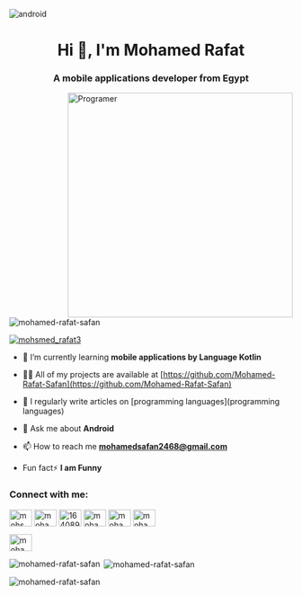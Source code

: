 
![android](https://user-images.githubusercontent.com/76782050/176039454-50f1383e-4c86-4e79-9635-45749ee51508.gif)
<h1 align="center">Hi 👋, I'm Mohamed Rafat</h1>
<h3 align="center">A mobile applications developer from Egypt</h3>

<img src="https://cdn.dribbble.com/users/926537/screenshots/4502924/media/18181eb39eec9784db256e246954adba.gif" alt="Programer" align="right" width="400">

<p align="left"> <img src="https://komarev.com/ghpvc/?username=mohamed-rafat-safan&label=Profile%20views&color=0e75b6&style=flat" alt="mohamed-rafat-safan" /> </p>

<p align="left"> <a href="https://twitter.com/mohsmed_rafat3" target="blank"><img src="https://img.shields.io/twitter/follow/mohsmed_rafat3?logo=twitter&style=for-the-badge" alt="mohsmed_rafat3" /></a> </p>

- 🌱 I’m currently learning **mobile applications by Language Kotlin**

- 👨‍💻 All of my projects are available at [https://github.com/Mohamed-Rafat-Safan](https://github.com/Mohamed-Rafat-Safan)

- 📝 I regularly write articles on [programming languages](programming languages)

- 💬 Ask me about **Android**

- 📫 How to reach me **mohamedsafan2468@gmail.com**

- Fun fact⚡ **I am Funny**

<h3 align="left">Connect with me:</h3>
<p align="left">
<a href="https://twitter.com/mohsmed_rafat3" target="blank"><img align="center" src="https://raw.githubusercontent.com/rahuldkjain/github-profile-readme-generator/master/src/images/icons/Social/twitter.svg" alt="mohsmed_rafat3" height="30" width="40" /></a>
<a href="https://linkedin.com/in/mohamed-rafat-73817a203" target="blank"><img align="center" src="https://raw.githubusercontent.com/rahuldkjain/github-profile-readme-generator/master/src/images/icons/Social/linked-in-alt.svg" alt="mohamed-rafat-73817a203" height="30" width="40" /></a>
<a href="https://stackoverflow.com/users/16408940" target="blank"><img align="center" src="https://raw.githubusercontent.com/rahuldkjain/github-profile-readme-generator/master/src/images/icons/Social/stack-overflow.svg" alt="16408940" height="30" width="40" /></a>
<a href="https://fb.com/mohamed rafat" target="blank"><img align="center" src="https://raw.githubusercontent.com/rahuldkjain/github-profile-readme-generator/master/src/images/icons/Social/facebook.svg" alt="mohamed rafat" height="30" width="40" /></a>
<a href="https://instagram.com/mohamadsafane" target="blank"><img align="center" src="https://raw.githubusercontent.com/rahuldkjain/github-profile-readme-generator/master/src/images/icons/Social/instagram.svg" alt="mohamadsafane" height="30" width="40" /></a>
<a href="https://www.youtube.com/c/mohamed rafat" target="blank"><img align="center" src="https://raw.githubusercontent.com/rahuldkjain/github-profile-readme-generator/master/src/images/icons/Social/youtube.svg" alt="mohamed rafat" height="30" width="40" /></a>

<a href="https://codeforces.com/profile/mohamed_rafat" target="blank"><img align="center" src="https://raw.githubusercontent.com/rahuldkjain/github-profile-readme-generator/master/src/images/icons/Social/codeforces.svg" alt="mohamed_rafat" height="30" width="40" /></a>
</p>

<p><img align="left" src="https://github-readme-stats.vercel.app/api/top-langs?username=mohamed-rafat-safan&show_icons=true&locale=en&layout=compact" alt="mohamed-rafat-safan" /></p>

<p>&nbsp;<img align="center" src="https://github-readme-stats.vercel.app/api?username=mohamed-rafat-safan&show_icons=true&locale=en" alt="mohamed-rafat-safan" /></p>

<p><img align="center" src="https://github-readme-streak-stats.herokuapp.com/?user=mohamed-rafat-safan&" alt="mohamed-rafat-safan" /></p>

